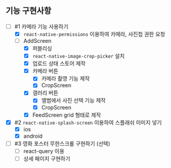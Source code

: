 ## 기능 구현사항

- [ ] #1 카메라 기능 사용하기
  - [x] `react-native-permissions` 이용하여 카메라, 사진첩 권한 요청
  - [ ] AddScreen
    - [x] 퍼블리싱
    - [x] `react-native-image-crop-picker` 설치
    - [x] 업로드 상태 스토어 제작
    - [x] 카메라 버튼
      - [x] 카메라 촬영 기능 제작
      - [x] CropScreen
    - [x] 갤러리 버튼
      - [x] 앨범에서 사진 선택 기능 제작
      - [x] CropScreen
    - [x] FeedScreen grid 형태로 제작
- [x] #2 `react-native-splash-screen` 이용하여 스플래쉬 이미지 넣기
  - [x] ios
  - [x] android
- [ ] #3 영화 포스터 무한스크롤 구현하기 (선택)
  - [ ] react-query 이용
  - [ ] 상세 페이지 구현하기
